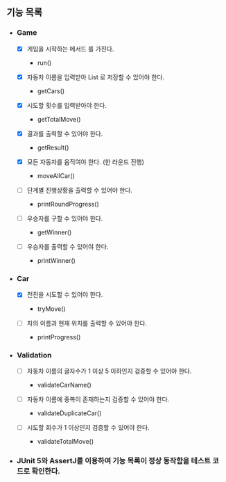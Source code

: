 
## 기능 목록

- ### Game
  - [X] 게임을 시작하는 메서드 를 가진다.
    
    - run() 
    
  - [X] 자동차 이름을 입력받아 List 로 저장할 수 있어야 한다.
    
    - getCars()
  
  - [X] 시도할 횟수를 입력받아야 한다.

    - getTotalMove()
  
  - [X] 결과를 출력할 수 있어야 한다.

    - getResult()
  
  - [X] 모든 자동차를 움직여야 한다. (한 라운드 진행)

    - moveAllCar()
      
  - [ ] 단계별 진행상황을 출력할 수 있어야 한다.

    - printRoundProgress()

  - [ ] 우승자를 구할 수 있어야 한다.

    - getWinner()

  - [ ] 우승자를 출력할 수 있어야 한다.

    - printWinner()


- ### Car
  - [X] 전진을 시도할 수 있어야 한다.

    - tryMove()

  - [ ] 차의 이름과 현재 위치를 출력할 수 있어야 한다.

    - printProgress()



- ### Validation
  - [ ] 자동차 이름의 글자수가 1 이상 5 이하인지 검증할 수 있어야 한다.

    - validateCarName()

  - [ ] 자동차 이름에 중복이 존재하는지 검증할 수 있어야 한다.

    - validateDuplicateCar()

  - [ ] 시도할 회수가 1 이상인지 검증할 수 있어야 한다.

    - validateTotalMove()


- ### JUnit 5와 AssertJ를 이용하여 기능 목록이 정상 동작함을 테스트 코드로 확인한다.

